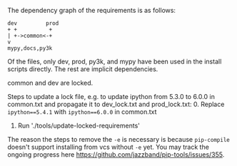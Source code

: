 The dependency graph of the requirements is as follows:

```
dev         prod
+ +          +
| +->common<-+
v
mypy,docs,py3k
```

Of the files, only dev, prod, py3k, and mypy have been used in the install
scripts directly. The rest are implicit dependencies.

common and dev are locked.

Steps to update a lock file, e.g. to update ipython from 5.3.0 to 6.0.0 in
common.txt and propagate it to dev_lock.txt and prod_lock.txt:
0. Replace `ipython==5.4.1` with `ipython==6.0.0` in common.txt
1. Run './tools/update-locked-requirements'

The reason the steps to remove the `-e` is necessary is because `pip-compile`
doesn't support installing from vcs without `-e` yet.
You may track the ongoing progress here https://github.com/jazzband/pip-tools/issues/355.
